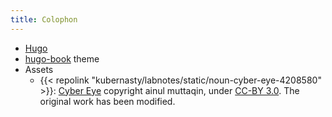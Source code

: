 ```yaml
---
title: Colophon
---
```


* [Hugo](https://gohugo.io)
* [hugo-book](https://github.com/alex-shpak/hugo-book) theme
* Assets
    * {{< repolink "kubernasty/labnotes/static/noun-cyber-eye-4208580" >}}:
      [Cyber Eye](https://thenounproject.com/term/cyber-eye/4208580/) copyright ainul muttaqin,
      under [CC-BY 3.0](https://creativecommons.org/).
      The original work has been modified.
